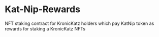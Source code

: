 # Kat-Nip-Rewards
NFT staking contract for KronicKatz holders which pay KatNip token as rewards for staking a KronicKatz NFTs
